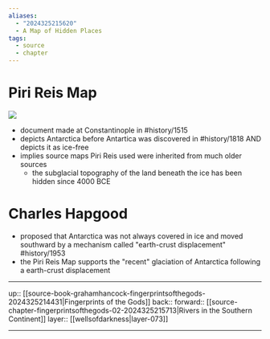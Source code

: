 ```yaml
---
aliases:
  - "2024325215620"
  - A Map of Hidden Places
tags:
  - source
  - chapter
---
```

# Piri Reis Map

![](https://upload.wikimedia.org/wikipedia/commons/thumb/7/70/Piri_reis_world_map_01.jpg/1280px-Piri_reis_world_map_01.jpg)

- document made at Constantinople in #history/1515 
- depicts Antarctica before Antartica was discovered in #history/1818 AND depicts it as ice-free
- implies source maps Piri Reis used were inherited from much older sources
	- the subglacial topography of the land beneath the ice has been hidden since 4000 BCE

# Charles Hapgood

- proposed that Antarctica was not always covered in ice and moved southward by a mechanism called "earth-crust displacement" #history/1953
- the Piri Reis Map supports the "recent" glaciation of Antarctica following a earth-crust displacement

***

up:: [[source-book-grahamhancock-fingerprintsofthegods-2024325214431|Fingerprints of the Gods]]
back:: 
forward:: [[source-chapter-fingerprintsofthegods-02-2024325215713|Rivers in the Southern Continent]]
layer:: [[wellsofdarkness|layer-073]]

***
